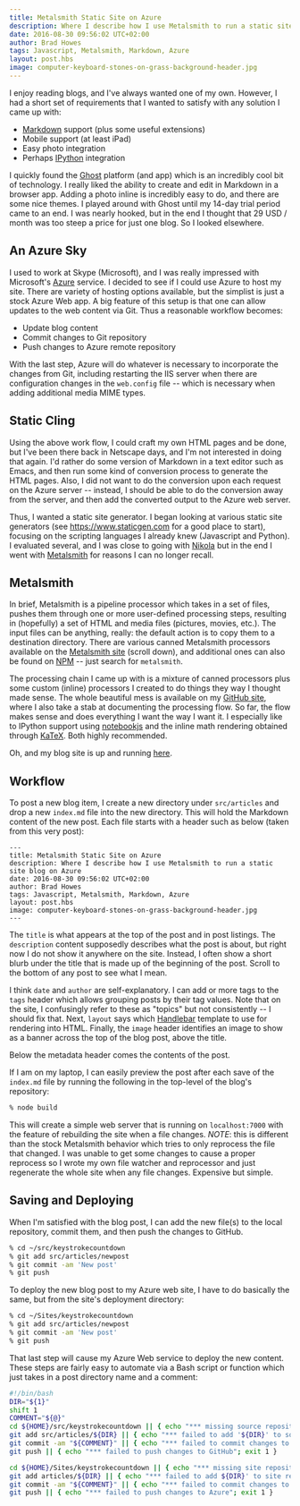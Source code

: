 ```yaml
--- 
title: Metalsmith Static Site on Azure
description: Where I describe how I use Metalsmith to run a static site blog on Azure
date: 2016-08-30 09:56:02 UTC+02:00
author: Brad Howes
tags: Javascript, Metalsmith, Markdown, Azure
layout: post.hbs
image: computer-keyboard-stones-on-grass-background-header.jpg
---
```


I enjoy reading blogs, and I've always wanted one of my own. However, I had a short set of requirements that I
wanted to satisfy with any solution I came up with:

* [Markdown](https://daringfireball.net/projects/markdown/) support (plus some useful extensions)
* Mobile support (at least iPad)
* Easy photo integration
* Perhaps [IPython](https://ipython.org/index.html) integration

I quickly found the [Ghost](http://ghost.org) platform (and app) which is an incredibly cool bit of technology.
I really liked the ability to create and edit in Markdown in a browser app. Adding a photo inline is incredibly
easy to do, and there are some nice themes. I played around with Ghost until my 14-day trial period came to an
end. I was nearly hooked, but in the end I thought that 29 USD / month was too steep a price for just one blog.
So I looked elsewhere.

## An Azure Sky

I used to work at Skype (Microsoft), and I was really impressed with Microsoft's
[Azure](http://azure.microsoft.com) service. I decided to see if I could use Azure to host my site. There are
variety of hosting options available, but the simplist is just a stock Azure Web app. A big feature of this
setup is that one can allow updates to the web content via Git. Thus a reasonable workflow becomes:

* Update blog content
* Commit changes to Git repository
* Push changes to Azure remote repository

With the last step, Azure will do whatever is necessary to incorporate the changes from Git, including
restarting the IIS server when there are configuration changes in the `web.config` file -- which is necessary
when adding additional media MIME types.

## Static Cling

Using the above work flow, I could craft my own HTML pages and be done, but I've been there back in Netscape
days, and I'm not interested in doing that again. I'd rather do some version of Markdown in a text editor such
as Emacs, and then run some kind of conversion process to generate the HTML pages. Also, I did not want to do
the conversion upon each request on the Azure server -- instead, I should be able to do the conversion away from
the server, and then add the converted output to the Azure web server.

Thus, I wanted a static site generator. I began looking at various static site generators (see
https://www.staticgen.com for a good place to start), focusing on the scripting languages I already knew
(Javascript and Python). I evaluated several, and I was close to going with [Nikola](http://www.getnikola.com)
but in the end I went with [Metalsmith](http://metalsmith.io) for reasons I can no longer recall.

## Metalsmith

In brief, Metalsmith is a pipeline processor which takes in a set of files, pushes them through one or more
user-defined processing steps, resulting in (hopefully) a set of HTML and media files (pictures, movies, etc.).
The input files can be anything, really: the default action is to copy them to a destination directory. There
are various canned Metalsmith processors available on the [Metalsmith site](http://metalsmith.io) (scroll down),
and additional ones can also be found on [NPM](https://www.npmjs.com/search?q=metalsmith) -- just search for
`metalsmith`.

The processing chain I came up with is a mixture of canned processors plus some custom (inline) processors I
created to do things they way I thought made sense. The whole beautiful mess is available on my
[GitHub site](https://github.com/bradhowes/keystrokecountdown), where I also take a stab at documenting the
processing flow. So far, the flow makes sense and does everything I want the way I want it. I especially like to
IPython support using [notebookjs](https://github.com/jsvine/notebookjs) and the inline math rendering obtained
through [KaTeX](https://github.com/Khan/KaTeX). Both highly recommended.

Oh, and my blog site is up and running [here](http://keystrokecountdown.com).

## Workflow

To post a new blog item, I create a new directory under `src/articles` and drop a new `index.md` file into the
new directory. This will hold the Markdown content of the new post. Each file starts with a header such as below
(taken from this very post):

    ---
    title: Metalsmith Static Site on Azure
    description: Where I describe how I use Metalsmith to run a static site blog on Azure
    date: 2016-08-30 09:56:02 UTC+02:00
    author: Brad Howes
    tags: Javascript, Metalsmith, Markdown, Azure
    layout: post.hbs
    image: computer-keyboard-stones-on-grass-background-header.jpg
    ---

The `title` is what appears at the top of the post and in post listings. The `description` content supposedly
describes what the post is about, but right now I do not show it anywhere on the site. Instead, I often show a
short blurb under the title that is made up of the beginning of the post. Scroll to the bottom of any post to
see what I mean.

I think `date` and `author` are self-explanatory. I can add or more tags to the `tags` header which allows
grouping posts by their tag values. Note that on the site, I confusingly refer to these as "topics" but not
consistently -- I should fix that. Next, `layout` says which [Handlebar](http://handlebarsjs.com) template to
use for rendering into HTML. Finally, the `image` header identifies an image to show as a banner across the top
of the blog post, above the title.

Below the metadata header comes the contents of the post.

If I am on my laptop, I can easily preview the post after each save of the `index.md` file by running the
following in the top-level of the blog's repository:

```bash
% node build
```

This will create a simple web server that is running on `localhost:7000` with the feature of rebuilding the site
when a file changes. *NOTE*: this is different than the stock Metalsmith behavior which tries to only reprocess
the file that changed. I was unable to get some changes to cause a proper reprocess so I wrote my own file
watcher and reprocessor and just regenerate the whole site when any file changes. Expensive but simple.

## Saving and Deploying

When I'm satisfied with the blog post, I can add the new file(s) to the local repository, commit them, and then
push the changes to GitHub.

```bash
% cd ~/src/keystrokecountdown
% git add src/articles/newpost
% git commit -am 'New post'
% git push
```

To deploy the new blog post to my Azure web site, I have to do basically the same, but from the site's
deployment directory:

```bash
% cd ~/Sites/keystrokecountdown
% git add src/articles/newpost
% git commit -am 'New post'
% git push
```

That last step will cause my Azure Web service to deploy the new content. These steps are fairly easy to
automate via a Bash script or function which just takes in a post directory name and a comment:

```bash
#!/bin/bash
DIR="${1}"
shift 1
COMMENT="${@}"
cd ${HOME}/src/keystrokecountdown || { echo "*** missing source repository"; exit 1 }
git add src/articles/${DIR} || { echo "*** failed to add '${DIR}' to source repository"; exit 1 }
git commit -am "${COMMENT}" || { echo "*** failed to commit changes to source repository"; exit 1 }
git push || { echo "*** failed to push changes to GitHub"; exit 1 }

cd ${HOME}/Sites/keystrokecountdown || { echo "*** missing site repository"; exit 1 }
git add articles/${DIR} || { echo "*** failed to add ${DIR}' to site repository"; exit 1 }
git commit -am "${COMMENT}" || { echo "*** failed to commit changes to site repository"; exit 1 }
git push || { echo "*** failed to push changes to Azure"; exit 1 }
```

